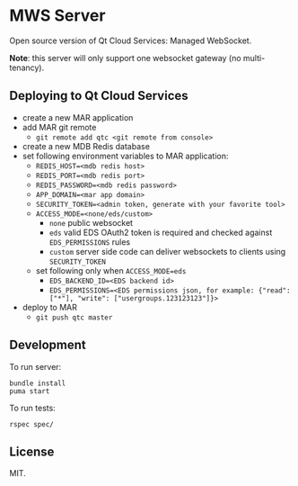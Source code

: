 # MWS Server

Open source version of Qt Cloud Services: Managed WebSocket.

**Note**: this server will only support one websocket gateway (no multi-tenancy).

## Deploying to Qt Cloud Services

* create a new MAR application
* add MAR git remote
  * `git remote add qtc <git remote from console>`
* create a new MDB Redis database
* set following environment variables to MAR application:
  * `REDIS_HOST=<mdb redis host>`
  * `REDIS_PORT=<mdb redis port>`
  * `REDIS_PASSWORD=<mdb redis password>`
  * `APP_DOMAIN=<mar app domain>`
  * `SECURITY_TOKEN=<admin token, generate with your favorite tool>`
  * `ACCESS_MODE=<none/eds/custom>`
    * `none` public websocket
    * `eds` valid EDS OAuth2 token is required and checked against `EDS_PERMISSIONS` rules
    * `custom` server side code can deliver websockets to clients using `SECURITY_TOKEN`
  * set following only when `ACCESS_MODE=eds`
      * `EDS_BACKEND_ID=<EDS backend id>`
      * `EDS_PERMISSIONS=<EDS permissions json, for example: {"read": ["*"], "write": ["usergroups.123123123"]}>`
* deploy to MAR
  * `git push qtc master`

## Development

To run server:

```
bundle install
puma start
```

To run tests:

```
rspec spec/
```

## License

MIT.
